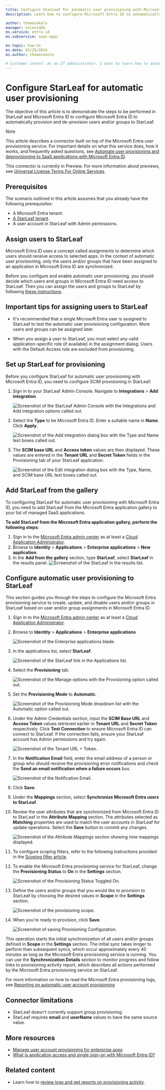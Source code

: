 ```yaml
---
title: Configure StarLeaf for automatic user provisioning with Microsoft Entra ID
description: Learn how to configure Microsoft Entra ID to automatically provision and de-provision user accounts to StarLeaf.

author: thomasakelo
manager: CelesteDG
ms.service: entra-id
ms.subservice: saas-apps

ms.topic: how-to
ms.date: 03/25/2024
ms.author: thomasakelo

# Customer intent: As an IT administrator, I want to learn how to automatically provision and deprovision user accounts from Microsoft Entra ID to StarLeaf so that I can streamline the user management process and ensure that users have the appropriate access to StarLeaf.
---
```


# Configure StarLeaf for automatic user provisioning

The objective of this article is to demonstrate the steps to be performed in StarLeaf and Microsoft Entra ID to configure Microsoft Entra ID to automatically provision and de-provision users and/or groups to StarLeaf.

> [!NOTE]
>  This article describes a connector built on top of the Microsoft Entra user provisioning service. For important details on what this service does, how it works, and frequently asked questions, see [Automate user provisioning and deprovisioning to SaaS applications with Microsoft Entra ID](~/identity/app-provisioning/user-provisioning.md).
>
> This connector is currently in Preview. For more information about previews, see [Universal License Terms For Online Services](https://www.microsoft.com/licensing/terms/product/ForOnlineServices/all).

## Prerequisites

The scenario outlined in this article assumes that you already have the following prerequisites:

* A Microsoft Entra tenant.
* [A StarLeaf tenant](https://starleaf.com/).
* A user account in StarLeaf with Admin permissions.

## Assign users to StarLeaf
Microsoft Entra ID uses a concept called assignments to determine which users should receive access to selected apps. In the context of automatic user provisioning, only the users and/or groups that have been assigned to an application in Microsoft Entra ID are synchronized.

Before you configure and enable automatic user provisioning, you should decide which users and groups in Microsoft Entra ID need access to StarLeaf. Then you can assign the users and groups to StarLeaf by following [these instructions](~/identity/enterprise-apps/assign-user-or-group-access-portal.md).

## Important tips for assigning users to StarLeaf

* It's recommended that a single Microsoft Entra user is assigned to StarLeaf to test the automatic user provisioning configuration. More users and groups can be assigned later.

* When you assign a user to StarLeaf, you must select any valid application-specific role (if available) in the assignment dialog. Users with the Default Access role are excluded from provisioning.

## Set up StarLeaf for provisioning

Before you configure StarLeaf for automatic user provisioning with Microsoft Entra ID, you need to configure SCIM provisioning in StarLeaf:

1. Sign in to your StarLeaf Admin Console. Navigate to **Integrations** > **Add integration**.

	![Screenshot of the StarLeaf Admin Console with the Integrations and Add integration options called out.](media/starleaf-provisioning-tutorial/image00.png)

2. Select the **Type** to be Microsoft Entra ID. Enter a suitable name in **Name**. Click **Apply**.

	![Screenshot of the Add integration dialog box with the Type and Name text boxes called out.](media/starleaf-provisioning-tutorial/image01.png)

3.  The **SCIM base URL** and **Access token** values are then displayed. These values are entered in the **Tenant URL** and **Secret Token** fields in the Provisioning tab of your StarLeaf application. 

	![Screenshot of the Edit integration dialog box with the Type, Name, and SCIM base URL text boxes called out.](media/starleaf-provisioning-tutorial/image02.png)

## Add StarLeaf from the gallery

To configuring StarLeaf for automatic user provisioning with Microsoft Entra ID, you need to add StarLeaf from the Microsoft Entra application gallery to your list of managed SaaS applications.

**To add StarLeaf from the Microsoft Entra application gallery, perform the following steps:**

1. Sign in to the [Microsoft Entra admin center](https://entra.microsoft.com) as at least a [Cloud Application Administrator](~/identity/role-based-access-control/permissions-reference.md#cloud-application-administrator).
1. Browse to **Identity** > **Applications** > **Enterprise applications** > **New application**.
1. In the **Add from the gallery** section, type **StarLeaf**, select **StarLeaf** in the results panel.
	![Screenshot of the StarLeaf in the results list.](common/search-new-app.png)

## Configure automatic user provisioning to StarLeaf

This section guides you through the steps to configure the Microsoft Entra provisioning service to create, update, and disable users and/or groups in StarLeaf based on user and/or group assignments in Microsoft Entra ID.

1. Sign in to the [Microsoft Entra admin center](https://entra.microsoft.com) as at least a [Cloud Application Administrator](~/identity/role-based-access-control/permissions-reference.md#cloud-application-administrator).
1. Browse to **Identity** > **Applications** > **Enterprise applications**

	![Screenshot of the Enterprise applications blade.](common/enterprise-applications.png)

1. In the applications list, select **StarLeaf**.

	![Screenshot of the StarLeaf link in the Applications list.](common/all-applications.png)

3. Select the **Provisioning** tab.

	![Screenshot of the Manage options with the Provisioning option called out.](common/provisioning.png)

4. Set the **Provisioning Mode** to **Automatic**.

	![Screenshot of the Provisioning Mode dropdown list with the Automatic option called out.](common/provisioning-automatic.png)

5. Under the Admin Credentials section, input the **SCIM Base URL** and **Access Token** values retrieved earlier in **Tenant URL** and **Secret Token** respectively. Click **Test Connection** to ensure Microsoft Entra ID can connect to StarLeaf. If the connection fails, ensure your StarLeaf account has Admin permissions and try again.

	![Screenshot of the Tenant URL + Token.](common/provisioning-testconnection-tenanturltoken.png)

6. In the **Notification Email** field, enter the email address of a person or group who should receive the provisioning error notifications and check the **Send an email notification when a failure occurs** box.

	![Screenshot of the Notification Email.](common/provisioning-notification-email.png)

7. Click **Save**.

8. Under the **Mappings** section, select **Synchronize Microsoft Entra users to StarLeaf**.

9. Review the user attributes that are synchronized from Microsoft Entra ID to StarLeaf in the **Attribute Mapping** section. The attributes selected as **Matching** properties are used to match the user accounts in StarLeaf for update operations. Select the **Save** button to commit any changes.

	![Screenshot of the Attribute Mappings section showing nine mappings displayed.](media/starleaf-provisioning-tutorial/userattribute.png)


10. To configure scoping filters, refer to the following instructions provided in the [Scoping filter  article](~/identity/app-provisioning/define-conditional-rules-for-provisioning-user-accounts.md).


11. To enable the Microsoft Entra provisioning service for StarLeaf, change the **Provisioning Status** to **On** in the **Settings** section.

	![Screenshot of the Provisioning Status Toggled On.](common/provisioning-toggle-on.png)

12. Define the users and/or groups that you would like to provision to StarLeaf by choosing the desired values in **Scope** in the **Settings** section.

	![Screenshot of the provisioning scope.](common/provisioning-scope.png)

13. When you're ready to provision, click **Save**.

	![Screenshot of saving Provisioning Configuration.](common/provisioning-configuration-save.png)

This operation starts the initial synchronization of all users and/or groups defined in **Scope** in the **Settings** section. The initial sync takes longer to perform than subsequent syncs, which occur approximately every 40 minutes as long as the Microsoft Entra provisioning service is running. You can use the **Synchronization Details** section to monitor progress and follow links to provisioning activity report, which describes all actions performed by the Microsoft Entra provisioning service on StarLeaf.

For more information on how to read the Microsoft Entra provisioning logs, see [Reporting on automatic user account provisioning](~/identity/app-provisioning/check-status-user-account-provisioning.md)

## Connector limitations

* StarLeaf doesn't currently support group provisioning. 
* StarLeaf requires **email** and **userName** values to have the same source value.

## More resources

* [Manage user account provisioning for enterprise apps](~/identity/app-provisioning/configure-automatic-user-provisioning-portal.md)
* [What is application access and single sign-on with Microsoft Entra ID?](~/identity/enterprise-apps/what-is-single-sign-on.md)

## Related content

* Learn how to [review logs and get reports on provisioning activity](~/identity/app-provisioning/check-status-user-account-provisioning.md).
